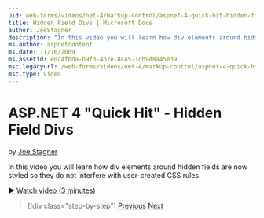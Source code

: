 ```yaml
---
uid: web-forms/videos/net-4/markup-control/aspnet-4-quick-hit-hidden-field-divs
title: Hidden Field Divs | Microsoft Docs
author: JoeStagner
description: "In this video you will learn how div elements around hidden fields are now styled so they do not interfere with user-created CSS rules."
ms.author: aspnetcontent
ms.date: 11/16/2009
ms.assetid: e0c4fbda-b9f3-4b7e-8c45-1db9d8a45e39
msc.legacyurl: /web-forms/videos/net-4/markup-control/aspnet-4-quick-hit-hidden-field-divs
msc.type: video
---
```

ASP.NET 4 "Quick Hit" - Hidden Field Divs
====================
by [Joe Stagner](https://github.com/JoeStagner)

In this video you will learn how div elements around hidden fields are now styled so they do not interfere with user-created CSS rules.

[&#9654; Watch video (3 minutes)](https://channel9.msdn.com/Blogs/ASP-NET-Site-Videos/aspnet-4-quick-hit-hidden-field-divs)

> [!div class="step-by-step"]
> [Previous](aspnet-4-quick-hit-tableless-menu-control.md)
> [Next](aspnet-4-quick-hit-disabled-control-styling.md)
